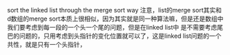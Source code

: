 sort the linked list through the merge sort way
注意，list的merge sort其实和d数组的merge sort本质上很相似，因为其实就是同一种算法嘛，但是还是数组中我们要考虑到每一段的一个头一个尾的问题，但是在linked list中
是不需要考虑尾巴的问题的，只用考虑到头指针的变化位置就可以了，这是linked list问题的一个共性，就是只有一个头指针，
